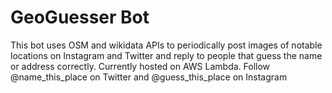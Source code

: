 # GeoGuesser Bot
This bot uses OSM and wikidata APIs to periodically post images of notable locations on Instagram and Twitter and reply to people that guess the name or address correctly. Currently hosted on AWS Lambda.
Follow @name_this_place on Twitter and @guess_this_place on Instagram
